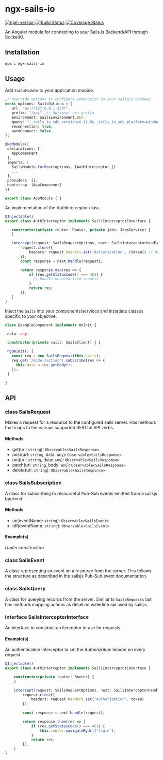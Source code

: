 # ngx-sails-io
[![npm version](https://badge.fury.io/js/ngx-sails-socketio.svg)](https://badge.fury.io/js/ngx-sails-socketio)
[![Build Status](https://travis-ci.org/burntblark/ngx-sails-socketio.svg?branch=master)](https://travis-ci.org/burntblark/ngx-sails-socketio)
[![Coverage Status](https://coveralls.io/repos/github/burntblark/ngx-sails-socketio/badge.svg?branch=master&cacheBuster=1)](https://coveralls.io/github/burntblark/ngx-sails-socketio?branch=master)

An Angular module for connecting to your SailsJs Backend/API through SocketIO.

## Installation

 ```bash
 npm i ngx-sails-io
 ```

## Usage

Add `SailsModule` to your application module.

 ```ts
 // Override options to configure connection to your sailsjs backend
 const options: SailsOptions = {
    url: "ws://127.0.0.1:1337",
    prefix: "/api", // Optional uri prefix
    environment: SailsEnvironment.DEV,
    query: "__sails_io_sdk_version=0.11.0&__sails_io_sdk_platform=windows&__sails_io_sdk_language=javascript",
    reconnection: true,
    autoConnect: false
};

@NgModule({
  declarations: [
    AppComponent
  ],
  imports: [
    SailsModule.forRoot(options, [AuthInterceptor,])
    ...
  ],
  providers: [],
  bootstrap: [AppComponent]
})

export class AppModule { }
 ```

An implementation of the AuthInterceptor class

 ```ts
@Injectable()
export class AuthInterceptor implements SailsInterceptorInterface {

    constructor(private router: Router, private jobs: JobsService) {
    }

    intercept(request: SailsRequestOptions, next: SailsInterceptorHandlerInterface): Observable<SailsResponse> {
        request.clone({
            headers: request.headers.set("Authorization", [token]) // Replace [token] with your auth token
        });
        const response = next.handle(request);

        return response.map(res => {
            if (res.getStatusCode() === 401) {
              // handle unauthorised request.
            }
            return res;
        });
    }
}
 ```

Inject the `Sails` into your components/services and instatiate classes specific to your objective.

 ```ts
class ExampleComponent implements OnInit {

  data: any;

  constructor(private sails: SailsClient) { }

  ngOnInit() {
    const req = new SailsRequest(this.sails);
    req.get('/model/action').subscribe(res => {
      this.data = res.getBody();
    });
  }

}
 ```

## API

### class SailsRequest

Makes a request for a resource to the configured sails server. Has methods that maps to the various supported RESTful API verbs.

#### Methods

* get(url: `string`): `Observable<SailsResponse>`
* post(url: `string`, data: `any`): `Observable<SailsResponse>`
* put(url: `string`, data: `any`): `Observable<SailsResponse>`
* patch(url: `string`, body: `any`): `Observable<SailsResponse>`
* delete(url: `string`): `Observable<SailsResponse>`

### class SailsSubscription

A class for subscribing to resourceful Pub-Sub events emitted from a sailsjs backend.

#### Methods

* on(eventName: `string`): `Observable<SailsEvent>`
* off(eventName: `string`): `Observable<SailsEvent>`

#### Example(s)

*Under construction*

### class SailsEvent

A class representing an event on a resource from the server. This follows the structure as described in the sailsjs Pub-Sub event documentation.

### class SailsQuery

A class for querying records from the server. Similar to `SailsRequests` but has methods mapping actions as detail on waterline api used by sailsjs.

### interface SailsInterceptorInterface

An interface to construct an iterceptor to use for requests.

#### Example(s)

An authentication interceptor to set the *Authorization* header on every request.

```ts
@Injectable()
export class AuthInterceptor implements SailsInterceptorInterface {

    constructor(private router: Router) {
    }

    intercept(request: SailsRequestOptions, next: SailsInterceptorHandlerInterface): Promise<SailsResponse> {
        request.clone({
            headers: request.headers.set("Authorization", token)
        });
        
        const response = next.handle(request);

        return response.then(res => {
            if (res.getStatusCode() === 401) {
                this.router.navigateByUrl("login");
            }
            return res;
        });
    }
}
```
